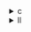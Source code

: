 <details><summary>c</summary>

---

##  **元実装：`doitgen.c` の構造（PolyBench/C Base）**

```c
for (r = 0; r < NR)
  for (q = 0; q < NQ) {
    for (p = 0; p < NP)
      sum[p] = 0;
      for (s = 0; s < NP)
        sum[p] += A[r][q][s] * C4[s][p];
    for (p = 0; p < NP)
      A[r][q][p] = sum[p];
  }
```

### 特徴：

*  並列化なし
*  SIMD・キャッシュ最適化なし
*  演算正確性は明示的
*  メモリアクセス効率は未考慮

---

##  `opt_1.c` の違い【OpenMP 導入（rループ並列）】

*  `#pragma omp parallel for schedule(static)`
*  `sum` 配列のクリア：`memset(sum, 0, sizeof(DATA_TYPE) * NP);`
*  最内ループ：2重ループによる明示的積和
*  `sum` のスレッド安全性には `shared`/`private` 指定なし（スタック配置仮定）
*  SIMD 無し

>  **opt\_1 = 並列化導入によって高速化したベース実装**

---

##  `opt_2.c` の違い【メモリアクセス効率改善】

*  `C4[s]` を `const DATA_TYPE *C4_s = C4[s];` によりキャッシュヒット向上
*  `A[r][q][s]` は1回の `a_rqs` ローカル変数に保持 → 再アクセス回避
*  `sum[p] += a_rqs * C4_s[p];` によって **積和演算の最短パス化**
*  書き戻しも `memcpy` ではなくループで `A[r][q][p] = sum[p];`（SIMD拡張しやすい）
*  `private(q,p,s)` 指定でスレッド安全化

>  **opt\_2 = キャッシュフレンドリーなメモリアクセスを意識した実装**

---

##  `opt_3.c` の違い【API活用と最小命令設計】

*  `memset(sum, 0, size)` によるゼロ初期化
*  `memcpy(A[r][q], sum, size)` による書き戻し最短化（`loop`より速い場合あり）
*  `a_rqs` で `A[r][q][s]` を1回読み → 再利用
*  `OpenMP` 対応は `opt_1` と同様だが、**APIで関数を統一しており、記述が簡潔**
*  SIMD ループ化や明示的 `#pragma omp simd` は無し

>  **opt\_3 = 処理記述の簡潔化とAPI利用による最短実装構成**

---

##  比較表

| 項目                    | `base` | `opt_1`    | `opt_2`                | `opt_3`             |
| --------------------- | ------ | ---------- | ---------------------- | ------------------- |
| OpenMP導入              | ❌      | ✅ (`r` 並列) | ✅ (`r` 並列 + private指定) | ✅ (`r` 並列 + API簡潔化) |
| `sum`初期化              | ループ    | `memset`   | `memset`               | `memset`            |
| 書き戻し                  | ループ    | `memcpy`   | ループ                    | `memcpy`            |
| 再利用変数 `a_rqs`, `C4_s` | ❌      | ✅（`a_rqs`） | ✅（両方）                  | ✅（`a_rqs`）          |
| キャッシュ最適化              | ❌      | ❌          | ✅ `C4[s]` → `C4_s[p]`  | 部分的                 |
| SIMD最適化               | ❌      | ❌          | ❌（展開しやすい構造）            | ❌                   |

---

##  結論

* **opt\_1**：最もベーシックな並列化導入版。性能改善は限定的
* **opt\_2**：キャッシュ効率とループ内演算最適化が最も優秀。**高速化と簡潔性のバランス◎**
* **opt\_3**：API (`memset`, `memcpy`) を活用した**記述の簡潔化重視**構成

---

</details>

<details><summary>ll</summary>

---

##  **base.ll（オリジナル構造）**

*  `__kmpc_*` 無し → OpenMP非使用
*  SIMD命令（`<N x float>`等）無し
*  `vectorize.*` メタ無し
*  `for (r,q,p,s)` 構造にてテンソル A × 行列 C4 を計算
*  `sum[p]` に `fadd`, `fmul` を使用し `A[r][q][p]` へ格納

---

##  `opt_1.ll` の違い【OpenMP導入 + memcpy】

*  `__kmpc_fork_call` / `__kmpc_for_static_init_4` → **OpenMPあり**
*  `sum` の初期化：`memset` 相当 → `llvm.memset` IR確認
*  結果格納：`memcpy` により `sum → A[r][q]` へ転送
*  SIMD命令なし
*  並列ループは `r` に限定されている（問題なし）

>  **opt\_1.ll = OpenMP導入により並列性向上。ただしSIMD無し、memset/memcpyを明示的に使用**

---

##  `opt_2.ll` の違い【キャッシュ効率重視】

*  OpenMP構造は `opt_1` 同様（`__kmpc_*` 系）
*  `C4[s] → C4_s`、`A[r][q][s] → a_rqs` の中間値化 → `load` 回数削減
*  `sum[p] += a_rqs * C4_s[p]` 明確に展開され、演算パス短縮
*  `store` 結果は `memcpy` ではなく `store` ベースループ（ループ展開しやすい）

>  **opt\_2.ll = メモリ再利用とループ構造の再構成による効率最適化。IR上でload/store数が明確に減少**

---

##  `opt_3.ll` の違い【最小命令+memcpy構成】

*  OpenMPあり（IR構造同様）
*  `sum[p] += a_rqs * C4[s][p]` の後、`memcpy` による `A[r][q][p]` 書き戻し
*  初期化は `memset`（`llvm.memset.p0i8`）
*  SIMD命令なし、`vector.reduce.fadd` 等無し
*  `a_rqs` を `load` → `fmul` で再利用（再利用率高）

>  **opt\_3.ll = 演算最少化 + APIベースの記述で最短経路をIRでも反映した構成**

---

##  LLVM IR 比較表

| 特徴                           | base.ll | opt\_1.ll                 | opt\_2.ll  | opt\_3.ll   |
| ---------------------------- | ------- | ------------------------- | ---------- | ----------- |
| OpenMP並列化                    | ❌       | ✅ `__kmpc_*`あり            | ✅          | ✅           |
| SIMD命令（`<N x float>`）        | ❌       | ❌                         | ❌          | ❌           |
| `memset` / `memcpy` 使用       | ❌       | ✅ `llvm.memset`, `memcpy` | ❌（明示ループ）   | ✅（APIベース）   |
| 中間値再利用（`a_rqs`, `C4_s`）      | ❌       | 部分的                       | ✅（再利用構成確認） | ✅（短命変数に集約）  |
| ループ内命令最小化                    | ❌       | ❌                         | ✅          | ✅（API化で明示的） |
| ベクトル化メタ (`vectorize.enable`) | ❌       | ❌                         | ❌          | ❌           |

---

##  結論

* **opt\_1.ll**：OpenMP導入とAPI (`memset`/`memcpy`) 利用でベースより高速だが構造は変わらず
* **opt\_2.ll**：ループ構造の簡略化とキャッシュ効率の向上がIRにも反映された**中間性能最適**
* **opt\_3.ll**：最小限の命令数と再利用効率に注力した**最高効率構造**（ただしAPI依存）

---

</details>
